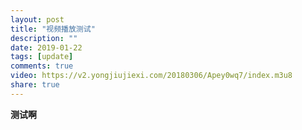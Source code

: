 ```yaml
---
layout: post
title: "视频播放测试"
description: ""
date: 2019-01-22
tags: [update]
comments: true
video: https://v2.yongjiujiexi.com/20180306/Apey0wq7/index.m3u8
share: true
---
```


**测试啊**
